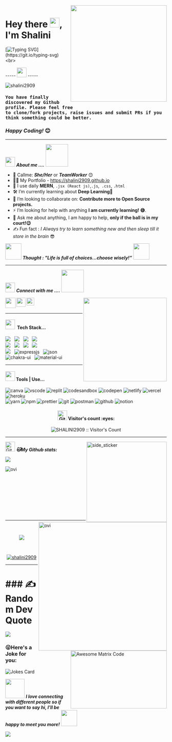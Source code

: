 <img src ="https://miro.medium.com/max/1400/1*qdAW1TjCN57h1lbuuzvchg.gif" align="right" width="300" height="300" />

<h1 align="left" >Hey there <img src="https://github.com/talib789/talib789/blob/main/Images/Hi.gif?raw=true"  width="30" />, I'm <span color='001747'>Shalini</span> </h1>

[![Typing SVG](https://readme-typing-svg.herokuapp.com?font=comfortaa&color=001747&size=24&width=500&lines=Full-Stack+Web+Developer!;MERN+Stack+Developer!;Nice+to+meet+you...scroll+down+Please!)](https://git.io/typing-svg)
<br>
<div align="left" width="150">
  ----- <a href="#"><img src="https://github.com/talib789/talib789/blob/main/Images/line.gif?raw=true" width="30" /></a> -----
</div>
<p align="left"> <img src="https://komarev.com/ghpvc/?username=shalini2909&label=Profile%20views&color=0e75b6&style=flat" alt="shalini2909" /> </p>
<h4><samp><strong>You have finally discovered my Github profile. Please feel free  <br>  to clone/fork projects, raise issues and submit PRs if you think something could be better.</strong></samp></h4> 
<h3><i>Happy Coding!</i> 😊</h3>
<hr>

<img src="https://github.com/talib789/talib789/blob/main/Images/line.gif?raw=true" width="30" />&nbsp;**_About me ...._**
<img src="https://media1.giphy.com/media/NnxxxWP20tECpYHEyx/200w.gif?raw=true" width="70" />

- 🧠 Callme: **_She/Her_** or **_TeamWorker_** 😊 <br>
- 👨‍💻 My Portfolio - https://shalini2909.github.io <br>
- 🤔 I use daily **MERN**, `.jsx (React js)`,`.js`,` .css`, `.html`
- 🛠  I’m currently learning about **Deep Learning**🥰<br>
- 🌱 I’m looking to collaborate on: **Contribute more to Open Source projects.**
- ⚡ I’m looking for help with anything **I am currently learning! 😅**.
- 💬 Ask me about anything, I am happy to help, **only if the ball is in my court!😉**<br>
- ✍️ Fun fact : _I Always try to learn something new and then sleep till it store in the brain_ 😎<br>

<img src="https://media.giphy.com/media/gH3LO09IOiZIqePwv9/giphy.gif" width="50" /> <b><i align="center">Thought : "Life is full of choices…choose wisely!”</i></b> <img src="https://media.giphy.com/media/qjqUcgIyRjsl2/giphy.gif" width="50" />

 <hr>

<img src="https://github.com/talib789/talib789/blob/main/Images/line.gif?raw=true" width="30" />&nbsp;**_Connect with me ...._**
<img src="https://github.com/talib789/talib789/blob/main/Images/handshake.gif?raw=true" width="70" />


<p>
  <a href="mailto:shalinipriya058@gmail.com">
    <img align="left" src="https://github.com/talib789/talib789/blob/main/Images/mail.png?raw=true" width="32px"  />
  </a>
  <a href="https://www.linkedin.com/in/shalini2929/">
    <img align="left" src="https://github.com/talib789/talib789/blob/main/Images/linked-in-alt.svg" width="28px" />
  </a>
  <a href="https://drive.google.com/file/d/1XO9FyowKmLTuypsozcJGVp4l222Z4zzg/view?usp=share_link">
    <img align="left" src="https://encrypted-tbn0.gstatic.com/images?q=tbn:ANd9GcTr3CMUEAW-5tWn4x_4CFsnua4IeN2-_wlO5_Vui8-rrL-JQD6OyVeGWK9bJI1lTzV1HRY&usqp=CAU" width="24px"  />
  </a>
</p>

<img src ="https://github.com/talib789/talib789/blob/main/Images/imhd.gif?raw=true" align="right" width="260" height="260" />

<br>
<br>

 <hr>
 <h4><img src="https://github.com/talib789/talib789/blob/main/Images/line.gif?raw=true" width="30" />&nbsp; Tech Stack...</h4>
<p >
 <img src="https://img.shields.io/badge/html5%20-%23e34f26.svg?&style=for-the-badge&logo=html5&logoColor=white" />&nbsp;&nbsp;
 <img src="https://img.shields.io/badge/css3%20-%231572B6.svg?&style=for-the-badge&logo=css3&logoColor=white" />&nbsp;&nbsp;
 <img src="https://img.shields.io/badge/javascript%20-%23F7DF1.svg?&style=for-the-badge&logo=javascript&logoColor=white" />&nbsp;&nbsp;
 <img src="https://img.shields.io/badge/react%20-%23F7DF1E.svg?&style=for-the-badge&logo=react&logoColor=white&color=dcad11" />&nbsp;&nbsp;
 <br/>
 <img src="https://img.shields.io/badge/Bootstrap%20-%23F7DF1E.svg?&style=for-the-badge&color=7044A3&logo=Bootstrap&logoColor=white" />&nbsp;&nbsp;
 <img src="https://img.shields.io/badge/Sass%20-%23F7DF1E.svg?&style=for-the-badge&color=f00604&logo=Sass&logoColor=white" />&nbsp;&nbsp;
 <img src="https://img.shields.io/badge/Node.js%20-%23F7DF1E.svg?&style=for-the-badge&color=6DB35A&logo=Node.js&logoColor=white" />&nbsp;&nbsp;
 <img src="https://img.shields.io/badge/MongoDB%20-%23F7DF1E.svg?&style=for-the-badge&color=f60c88&logo=MongoDB&logoColor=white" />&nbsp;&nbsp;
 <br/>
<img src="https://img.shields.io/badge/Mongoose%20-%23F7DF1E.svg?&style=for-the-badge&color=1E4C68&logo=Mongoose&logoColor=white" />&nbsp;&nbsp;
 <img src="https://img.shields.io/badge/express.js-%23404d59.svg?style=for-the-badge&logo=express&logoColor=white" alt="expressjs" />&nbsp;&nbsp; 
 <img src="https://img.shields.io/badge/json-5E5C5C?style=for-the-badge&logo=json&logoColor=white" alt="json" />&nbsp;&nbsp;
 <img src="https://img.shields.io/badge/Chakra--UI-319795?style=for-the-badge&logo=chakra-ui&logoColor=white" alt="chakra-ui" />&nbsp;&nbsp;
 <img src="https://img.shields.io/badge/Material%20UI-007FFF?style=for-the-badge&logo=mui&logoColor=white" alt="material-ui" />&nbsp;&nbsp;
</p>
<hr>

<h4><img src="https://github.com/talib789/talib789/blob/main/Images/line.gif?raw=true" width="30" />&nbsp;Tools | Use...</h4>
<p align="left">
  <img src="https://img.shields.io/badge/Canva-%2300C4CC.svg?&style=for-the-badge&logo=Canva&logoColor=white" alt="canva" />
  <img src="https://img.shields.io/badge/VSCode-0078D4?style=for-the-badge&logo=visual%20studio%20code&logoColor=white" alt="vscode" />
  <img src="https://img.shields.io/badge/replit-667881?style=for-the-badge&logo=replit&logoColor=white" alt="replit" />
  <img src="https://img.shields.io/badge/Codesandbox-000000?style=for-the-badge&logo=CodeSandbox&logoColor=white" alt="codesandbox" />
  <img src="https://img.shields.io/badge/Codepen-000000?style=for-the-badge&logo=codepen&logoColor=white" alt="codepen" />
  <img src="https://img.shields.io/badge/Netlify-00C7B7?style=for-the-badge&logo=netlify&logoColor=white" alt="netlify" />
  <img src="https://img.shields.io/badge/Vercel-000000?style=for-the-badge&logo=vercel&logoColor=white" alt="vercel" />
  <img src="https://img.shields.io/badge/Heroku-430098?style=for-the-badge&logo=heroku&logoColor=white" alt="heroku" />
   <br/>
  <img src="https://img.shields.io/badge/Yarn-2C8EBB?style=for-the-badge&logo=yarn&logoColor=white" alt="yarn" />
  <img src="https://img.shields.io/badge/NPM-%23000000.svg?style=for-the-badge&logo=npm&logoColor=white" alt="npm"/>
  <img src="https://img.shields.io/badge/prettier-1A2C34?style=for-the-badge&logo=prettier&logoColor=F7BA3E" alt="prettier" />
  <img src="https://img.shields.io/badge/Git-f44d27?style=for-the-badge&logo=git&logoColor=white" alt="git"/>
  <img src="https://img.shields.io/badge/Postman-FF6C37?style=for-the-badge&logo=Postman&logoColor=white" alt="postman"/>
  <img src="https://img.shields.io/badge/GitHub-100000?style=for-the-badge&logo=github&logoColor=white" alt="github"/>
  <img src="https://img.shields.io/badge/Notion-000000?style=for-the-badge&logo=notion&logoColor=white" alt="notion" />
</p>

<h4 align="center"><img src="https://github.com/talib789/talib789/blob/main/Images/upline.gif?raw=true" width="30" alt="Git"/>&nbsp;Visitor's count :eyes:</h4>

<p align="center"><img src="https://profile-counter.glitch.me/{SHALINI2909}/count.svg" alt="SHALINI2909 :: Visitor's Count" /></p>

<hr>

 <img align="right" width=250px height=250px alt="side_sticker" src="https://media.giphy.com/media/TEnXkcsHrP4YedChhA/giphy.gif" />

<p align="left">
<img src="https://github.com/talib789/talib789/blob/main/Images/upline.gif?raw=true" width="30" alt="Git"/>&nbsp;<i><b>🐱My Github stats:</b></i> 
</p>

<p align="left" >
<img src="https://github-readme-streak-stats.herokuapp.com/?user=shalini2909&theme=chartreuse-dark"  />
</p>
 
<p>
<a href="https://github.com/SHALINI2909"><span>
<img align="left" src="https://github-readme-stats.vercel.app/api/top-langs?username=shalini2909&show_icons=true&locale=en&layout=compact&theme=chartreuse-dark" alt="ovi"/>
<img align="right" src="https://github-readme-stats.vercel.app/api?username=SHALINI2909&show_icons=true&locale=en&theme=chartreuse-dark" alt="ovi" width="400px"/>
</span></a> </p>

<br/><br/><br/><br/><br/><br/><br/><br/><br/>

<hr clear="both">
 <br/>
<p align="center">
<a href="https://github.com/SHALINI2909"><span>
<img align="center" src="https://github-profile-summary-cards.vercel.app/api/cards/profile-details?username=SHALINI2909&theme=dracula" />
</span></a> </p>

 <br/>
<p align="center"> <a href="https://github.com/ryo-ma/github-profile-trophy"><img src="https://github-profile-trophy.vercel.app/?username=shalini2909&theme=dracula" alt="shalini2909" /></a> </p>

<hr clear="both">

<img src = 'https://cutewallpaper.org/cdn-cgi/mirage/2af0adefb1b7ebf6af3b94bf8b86378693ec8b55d34af727ac0cbb58dfd044f5/1280/26/best-looping-gifs-wallpaper/everybody-wants-to-build-and-nobody-wants-to-do-maintenance39-website-backgrounds-gif-background-motion-backgrounds.gif' alt = 'Awesome Matrix Code' align='right' height=180px width="300px"/>

<div display="flex">
              <h1>### ✍️ Random Dev Quote</h1>
  <div> <img src="https://quotes-github-readme.vercel.app/api?type=vetical&theme=tokyonight" /> </div>
<!--  -->

### 😜Here's a Joke for you:
<div><img src="https://readme-jokes.vercel.app/api" alt="Jokes Card" /></div>
</div>


<img src="https://media.giphy.com/media/LnQjpWaON8nhr21vNW/giphy.gif" width="60" border-> <em><b>**I love connecting with different people</b> so if you want to say <b>hi, I'll be happy to meet you more!**</b></em> <img src="https://media.giphy.com/media/7j2hfyeVcDtf2/giphy.gif" width="50" />

![](https://devrajvilla.in/wp-content/uploads/2018/04/source.gif)
 

